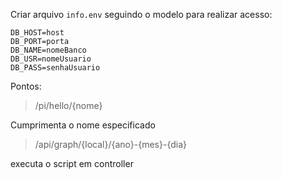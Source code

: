 Criar arquivo `info.env` seguindo o modelo para realizar acesso:

```
DB_HOST=host
DB_PORT=porta
DB_NAME=nomeBanco
DB_USR=nomeUsuario
DB_PASS=senhaUsuario
```

Pontos:

>/pi/hello/{nome}


Cumprimenta o nome especificado

>/api/graph/{local}/{ano}-{mes}-{dia}

executa o script em controller
